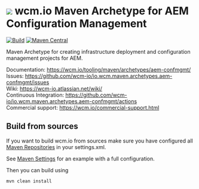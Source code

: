 <img src="https://wcm.io/images/favicon-16@2x.png"/> wcm.io Maven Archetype for AEM Configuration Management
======
[![Build](https://github.com/wcm-io/io.wcm.maven.archetypes.aem-confmgmt/workflows/Build/badge.svg?branch=develop)](https://github.com/wcm-io/io.wcm.maven.archetypes.aem-confmgmt/actions?query=workflow%3ABuild+branch%3Adevelop)
[![Maven Central](https://img.shields.io/maven-central/v/io.wcm.maven.archetypes/io.wcm.maven.archetypes.aem-confmgmt)](https://repo1.maven.org/maven2/io/wcm/maven/archetypes/io.wcm.maven.archetypes.aem-confmgmt)

Maven Archetype for creating infrastructure deployment and configuration management projects for AEM.

Documentation: https://wcm.io/tooling/maven/archetypes/aem-confmgmt/<br/>
Issues: https://github.com/wcm-io/io.wcm.maven.archetypes.aem-confmgmt/issues<br/>
Wiki: https://wcm-io.atlassian.net/wiki/<br/>
Continuous Integration: https://github.com/wcm-io/io.wcm.maven.archetypes.aem-confmgmt/actions<br/>
Commercial support: https://wcm.io/commercial-support.html


## Build from sources

If you want to build wcm.io from sources make sure you have configured all [Maven Repositories](https://wcm.io/maven.html) in your settings.xml.

See [Maven Settings](https://github.com/wcm-io/io.wcm.maven.archetypes.aem-confmgmt/blob/develop/.maven-settings.xml) for an example with a full configuration.

Then you can build using

```
mvn clean install
```
